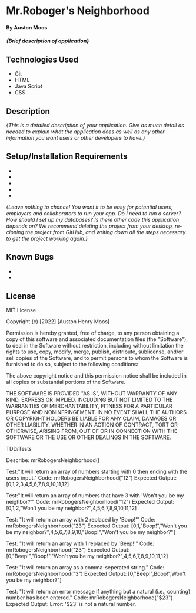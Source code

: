 # Mr.Roboger's Neighborhood

#### By Auston Moos

#### _{Brief description of application}_

## Technologies Used

* Git
* HTML
* Java Script 
* CSS

## Description

_{This is a detailed description of your application. Give as much detail as needed to explain what the application does as well as any other information you want users or other developers to have.}_

## Setup/Installation Requirements

* 
* 
* 
* 
* 

_{Leave nothing to chance! You want it to be easy for potential users, employers and collaborators to run your app. Do I need to run a server? How should I set up my databases? Is there other code this application depends on? We recommend deleting the project from your desktop, re-cloning the project from GitHub, and writing down all the steps necessary to get the project working again.}_

## Known Bugs

* 
* 

## License

MIT License

Copyright (c) [2022] [Auston Henry Moos]

Permission is hereby granted, free of charge, to any person obtaining a copy of this software and associated documentation files (the "Software"), to deal in the Software without restriction, including without limitation the rights to use, copy, modify, merge, publish, distribute, sublicense, and/or sell copies of the Software, and to permit persons to whom the Software is furnished to do so, subject to the following conditions:

The above copyright notice and this permission notice shall be included in all copies or substantial portions of the Software.

THE SOFTWARE IS PROVIDED "AS IS", WITHOUT WARRANTY OF ANY KIND, EXPRESS OR IMPLIED, INCLUDING BUT NOT LIMITED TO THE WARRANTIES OF MERCHANTABILITY, FITNESS FOR A PARTICULAR PURPOSE AND NONINFRINGEMENT. IN NO EVENT SHALL THE AUTHORS OR COPYRIGHT HOLDERS BE LIABLE FOR ANY CLAIM, DAMAGES OR OTHER LIABILITY, WHETHER IN AN ACTION OF CONTRACT, TORT OR OTHERWISE, ARISING FROM, OUT OF OR IN CONNECTION WITH THE SOFTWARE OR THE USE OR OTHER DEALINGS IN THE SOFTWARE.


TDD/Tests

Describe: mrRobogersNeighborhood()

Test:"It will return an array of numbers starting with 0 then ending with the users input." 
Code: mrRobogersNeighborhood("12")
Expected Output: [0,1,2,3,4,5,6,7,8,9,10,11,12]

Test:"It will return an array of numbers that have 3 with 'Won't you be my neighbor?'"
Code: mrRobogersNeighborhood("12")
Expected Output: [0,1,2,"Won't you be my neighbor?",4,5,6,7,8,9,10,11,12]

Test: "It will return an array with 2 replaced by 'Boop!'"
Code: mrRobogersNeighborhood("23")
Expected Output: [0,1,"Boop!","Won't you be my neighbor?",4,5,6,7,8,9,10,"Boop!","Won't you be my neighbor?"]

Test: "It will return an array with 1 replaced by 'Beep!'"
Code: mrRobogersNeighborhood("23")
Expected Output: [0,"Beep!","Boop!","Won't you be my neighbor?",4,5,6,7,8,9,10,11,12]

Test: "It will return an array as a comma-seperated string."
Code: mrRobogersNeighborhood("3")
Expected Output: [0,"Beep!",Boop!",Won't you be my neighbor?"]

Test: "It will return an error message if anything but a natural (i.e., counting) number has been entered." 
Code: mrRobogersNeighborhood("$23")
Expected Output: Error: '$23' is not a natural number.